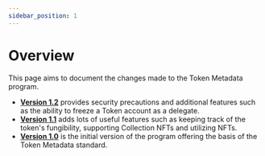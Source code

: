 ```yaml
---
sidebar_position: 1
---
```


# Overview

This page aims to document the changes made to the Token Metadata program.

- **[Version 1.2](https://github.com/metaplex-foundation/metaplex-program-library/discussions/178)** provides security precautions and additional features such as the ability to freeze a Token account as a delegate.
- **[Version 1.1](./v1.1)** adds lots of useful features such as keeping track of the token's fungibility, supporting Collection NFTs and utilizing NFTs.
- **[Version 1.0](./v1.0)** is the initial version of the program offering the basis of the Token Metadata standard.
